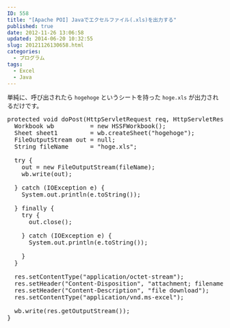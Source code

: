 ```yaml
---
ID: 558
title: "[Apache POI] Javaでエクセルファイル(.xls)を出力する"
published: true
date: 2012-11-26 13:06:58
updated: 2014-06-20 10:32:55
slug: 20121126130658.html
categories:
  - プログラム
tags:
  - Excel
  - Java
---
```


単純に、呼び出されたら <code>hogehoge</code> というシートを持った <code>hoge.xls</code> が出力されるだけです。

<pre class="prettyprint linenums">
protected void doPost(HttpServletRequest req, HttpServletResponse res) throws ServletException, IOException {
  Workbook wb          = new HSSFWorkbook();
  Sheet sheet1         = wb.createSheet("hogehoge");
  FileOutputStream out = null;
  String fileName      = "hoge.xls";

  try {
    out = new FileOutputStream(fileName);
    wb.write(out);

  } catch (IOException e) {
    System.out.println(e.toString());

  } finally {
    try {
      out.close();

    } catch (IOException e) {
      System.out.println(e.toString());

    }
  }

  res.setContentType("application/octet-stream");
  res.setHeader("Content-Disposition", "attachment; filename="+ fileName);
  res.setHeader("Content-Description", "file download");
  res.setContentType("application/vnd.ms-excel");

  wb.write(res.getOutputStream());
}
</pre>
